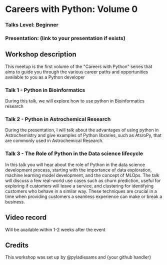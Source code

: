
# Careers with Python: Volume 0
### Talks Level: Beginner
### Presentation: (link to your presentation if exists)

## Workshop description
This meetup is the first volume of the "Careers with Python" series that aims to guide you through the various career paths and opportunities available to you as a Python developer

### Talk 1 - Python in Bioinformatics
During this talk, we will explore how to use python in Bioinformatics research

### Talk 2 - Python in Astrochemical Research

During the presentation, I will talk about the advantages of using python in Astrochemistry and give examples of Python libraries, such as AtsroPy, that are commonly used in Astrochemical Research.

### Talk 3 - The Role of Python in the Data science lifecycle

In this talk you will hear about the role of Python in the data science development process, starting with the importance of data exploration, machine learning model development, and the concept of MLOps. The talk will discuss a few real-world use cases such as churn prediction, useful for exploring if customers will leave a service, and clustering for identifying customers who behave in a similar way. These techniques are crucial in a time when providing customers a seamless experience can make or break a business.

## Video record
Will be available within 1-2 weeks after the event

## Credits
This workshop was set up by @pyladiesams and {your github handler}
